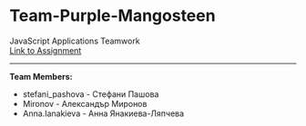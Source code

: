 # Team-Purple-Mangosteen
JavaScript Applications Teamwork<br>
<a href="https://github.com/TelerikAcademy/JavaScript-Applications/tree/master/Teamwork">Link to Assignment</a>
<hr>
<b>Team Members:</b>
<br>
<ul>
<li>stefani_pashova - Стефани Пашова</li>
<li> Mironov - Александър Миронов</li>
<li>Anna.Ianakieva - Анна Янакиева-Ляпчева</li>
</ul>  

